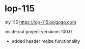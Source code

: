# Iop-115
my 115
https://iop-115.bolgogo.com

inside out project versionm 100.0
- added header resize functionality
